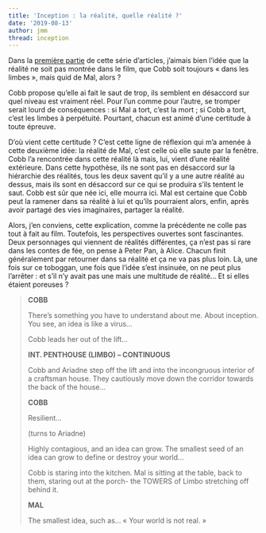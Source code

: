 ```yaml
---
title: 'Inception : la réalité, quelle réalité ?'
date: '2019-08-13'
author: jmm
thread: inception
---
```

Dans la [première partie](/posts/20190808-inception-la-realite-en-tant-quidee-obsolete) de cette série d’articles, j’aimais bien l’idée que la réalité ne soit pas montrée dans le film, que Cobb soit toujours « dans les limbes », mais quid de Mal, alors ?

Cobb propose qu’elle ai fait le saut de trop, ils semblent en désaccord sur quel niveau est vraiment réel. Pour l’un comme pour l’autre, se tromper serait lourd de conséquences : si Mal a tort, c’est la mort ; si Cobb a tort, c’est les limbes à perpétuité. Pourtant, chacun est animé d’une certitude à toute épreuve.

D’où vient cette certitude ? C’est cette ligne de réflexion qui m’a amenée à cette deuxième idée: la réalité de Mal, c’est celle où elle saute par la fenêtre. Cobb l’a rencontrée dans cette réalité là mais, lui, vient d’une réalité extérieure. Dans cette hypothèse, ils ne sont pas en désaccord sur la hiérarchie des réalités, tous les deux savent qu’il y a une autre réalité au dessus, mais ils sont en désaccord sur ce qui se produira s’ils tentent le saut. Cobb est sûr que née ici, elle mourra ici. Mal est certaine que Cobb peut la ramener dans sa réalité à lui et qu’ils pourraient alors, enfin, après avoir partagé des vies imaginaires, partager la réalité.

Alors, j’en conviens, cette explication, comme la précédente ne colle pas tout à fait au film. Toutefois, les perspectives ouvertes sont fascinantes. Deux personnages qui viennent de réalités différentes, ça n’est pas si rare dans les contes de fée, on pense à Peter Pan, à Alice. Chacun finit généralement par retourner dans sa réalité et ça ne va pas plus loin. Là, une fois sur ce toboggan, une fois que l’idée s’est insinuée, on ne peut plus l’arrêter : et s’il n’y avait pas une mais une multitude de réalité… Et si elles étaient poreuses ?

> **COBB**
>
> There’s something you have to understand about me. About inception. You see, an idea is like a virus…
>
> Cobb leads her out of the lift…
>
> **INT. PENTHOUSE (LIMBO) – CONTINUOUS**
>
> Cobb and Ariadne step off the lift and into the incongruous interior of a craftsman house. They cautiously move down the corridor towards the back of the house…
>
> **COBB**
>
> Resilient…
>
> (turns to Ariadne)
>
> Highly contagious, and an idea can grow. The smallest seed of an idea can grow to define or destroy your world…
>
> Cobb is staring into the kitchen. Mal is sitting at the table, back to them, staring out at the porch- the TOWERS of Limbo stretching off behind it.
>
> **MAL**
>
> The smallest idea, such as… « Your world is not real. »
